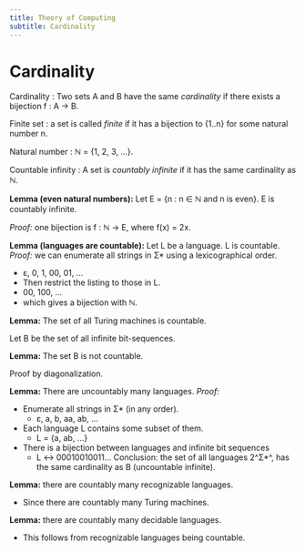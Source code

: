 ```yaml
---
title: Theory of Computing
subtitle: Cardinality
---
```


# Cardinality
Cardinality
: Two sets A and B have the same *cardinality* if there exists a bijection f : A → B.

Finite set
: a set is called *finite* if it has a bijection to {1..n} for some natural number n.

Natural number
: ℕ = {1, 2, 3, ...}.

Countable infinity
: A set is *countably infinite* if it has the same cardinality as ℕ.

**Lemma (even natural numbers):** Let E = {n : n ∈ ℕ and n is even}. E is countably infinite.

*Proof:* one bijection is f : ℕ → E, where f(x) = 2x.

**Lemma (languages are countable):** Let L be a language. L is countable.
*Proof:* we can enumerate all strings in Σ* using a lexicographical order.

  - ε, 0, 1, 00, 01, ...
  - Then restrict the listing to those in L.
  - 00, 100, ...
  - which gives a bijection with ℕ.

**Lemma:** The set of all Turing machines is countable.

Let B be the set of all infinite bit-sequences.

**Lemma:** The set B is not countable.

Proof by diagonalization.

**Lemma:** There are uncountably many languages.
*Proof:*

- Enumerate all strings in Σ* (in any order).
  - ε, a, b, aa, ab, ...
- Each language L contains some subset of them.
  - L = {a, ab, ...}
- There is a bijection between languages and infinite bit sequences
  - L ↔ 00010010011...
Conclusion: the set of all languages 2^Σ*^, has the same cardinality as B (uncountable infinite).

**Lemma:** there are countably many recognizable languages.

- Since there are countably many Turing machines.

**Lemma:** there are countably many decidable languages.

- This follows from recognizable languages being countable.
